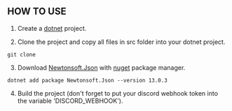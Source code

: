 ## HOW TO USE

1. Create a [dotnet](https://dotnet.microsoft.com/en-us/download) project.

2. Clone the project and copy all files in src folder into your dotnet project.
```
git clone 
```
3. Download [Newtonsoft.Json](https://www.nuget.org/packages/Newtonsoft.Json) with [nuget](https://www.nuget.org/downloads) package manager.
```
dotnet add package Newtonsoft.Json --version 13.0.3
```
4. Build the project (don't forget to put your discord webhook token into the variable 'DISCORD_WEBHOOK').